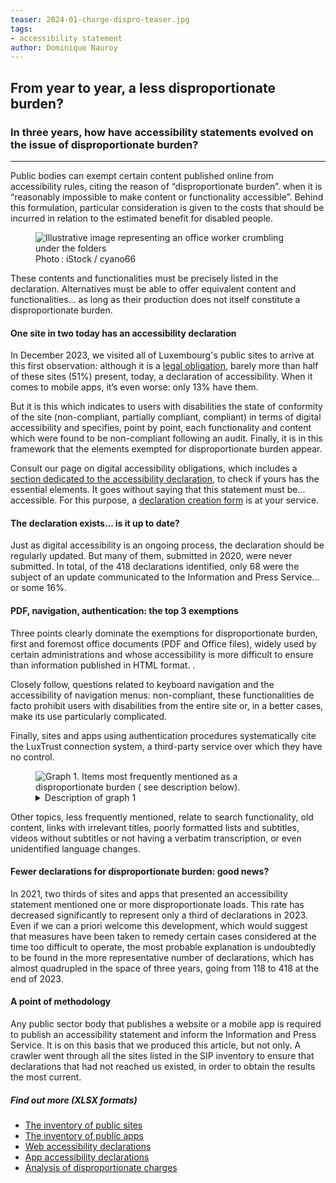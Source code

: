 ```yaml
---
teaser: 2024-01-charge-dispro-teaser.jpg
tags:
- accessibility statement
author: Dominique Nauroy
---
```


<script src="../../../../content/en/news/2024-01-26-charge-dispro.js"></script>
<h2>From year to year, a less disproportionate burden?</h2>
<h3>In three years, how have accessibility statements evolved on the issue of disproportionate burden?</h3>
<hr>
<div class="intro">
    <p>Public bodies can exempt certain content published online from accessibility rules, citing the reason of “disproportionate burden”. when it is “reasonably impossible to make content or functionality accessible”. Behind this formulation, particular consideration is given to the costs that should be incurred in relation to the estimated benefit for disabled people.</p>
</div>
<figure role="group" aria-label="Photo: iStock / cyano66" class="pic">
    <img src="../../../../content/en/news/img/2024-01-charge-dispro.jpg" alt="Illustrative image representing an office worker crumbling under the folders">
    <figcaption>Photo&#8239;: iStock / cyano66</figcaption>
</figure>
<p>These contents and functionalities must be precisely listed in the declaration. Alternatives must be able to offer equivalent content and functionalities... as long as their production does not itself constitute a disproportionate burden.</p>
<h4>One site in two today has an accessibility declaration</h4>
<p>In December 2023, we visited all of Luxembourg's public sites to arrive at this first observation: although it is a <a href="https://legilux.public.lu/eli /etat/leg/loi/2019/05/28/a373/jo#art_5">legal obligation</a>, barely more than half of these sites (51%) present, today, a declaration of accessibility. When it comes to mobile apps, it’s even worse: only 13% have them.</p>
<p>But it is this which indicates to users with disabilities the state of conformity of the site (non-compliant, partially compliant, compliant) in terms of digital accessibility and specifies, point by point, each functionality and content which were found to be non-compliant following an audit. Finally, it is in this framework that the elements exempted for disproportionate burden appear.</p>
<p>Consult our page on digital accessibility obligations, which includes a <a href="https://accessibilite.public.lu/fr/obligations.html#d%C3%A9claration-daccessibilit%C3%A9" >section dedicated to the accessibility declaration</a>, to check if yours has the essential elements. It goes without saying that this statement must be... accessible. For this purpose, a <a href="https://accessibilite.public.lu/fr/tools/decla.html">declaration creation form</a> is at your service.</p>
<h4>The declaration exists... is it up to date?</h4>
<p>Just as digital accessibility is an ongoing process, the declaration should be regularly updated. But many of them, submitted in 2020, were never submitted. In total, of the 418 declarations identified, only 68 were the subject of an update communicated to the Information and Press Service... or some 16%.</p>
<h4>PDF, navigation, authentication: the top 3 exemptions</h4>
<p>Three points clearly dominate the exemptions for disproportionate burden, first and foremost office documents (PDF and Office files), widely used by certain administrations and whose accessibility is more difficult to ensure than information published in HTML format. .</p>
<p>Closely follow, questions related to keyboard navigation and the accessibility of navigation menus: non-compliant, these functionalities de facto prohibit users with disabilities from the entire site or, in a better cases, make its use particularly complicated.</p>
<p>Finally, sites and apps using authentication procedures systematically cite the LuxTrust connection system, a third-party service over which they have no control.</p>
<figure class="chart">
    <div id="dispro">
        <img src="../../../../content/en/news/img/2024-01-dispro-burden.svg" alt="Graph 1. Items most frequently mentioned as a disproportionate burden ( see description below).">
    </div>
    <details>
        <summary>Description of graph 1</summary>
        <p>This bar chart shows, in descending order, the elements most frequently mentioned as a disproportionate burden in accessibility statements, starting with office documents, keyboard navigation and authentication procedures, present in respectively 31, 29 and 13% of declarations.</p>
    </details>
</figure>
<p>Other topics, less frequently mentioned, relate to search functionality, old content, links with irrelevant titles, poorly formatted lists and subtitles, videos without subtitles or not having a verbatim transcription, or even unidentified language changes.</p>
<h4>Fewer declarations for disproportionate burden: good news?</h4>
<p>In 2021, two thirds of sites and apps that presented an accessibility statement mentioned one or more disproportionate loads. This rate has decreased significantly to represent only a third of declarations in 2023. Even if we can a priori welcome this development, which would suggest that measures have been taken to remedy certain cases considered at the time too difficult to operate, the most probable explanation is undoubtedly to be found in the more representative number of declarations, which has almost quadrupled in the space of three years, going from 118 to 418 at the end of 2023.</p>
<h4>A point of methodology</h4>
<p>Any public sector body that publishes a website or a mobile app is required to publish an accessibility statement and inform the Information and Press Service. It is on this basis that we produced this article, but not only. A <span lang="en">crawler</span> went through all the sites listed in the SIP inventory to ensure that declarations that had not reached us existed, in order to obtain the results the most current.</p>
<aside class="more">
    <h5>Find out more (XLSX formats)</h5>
    <ul>
        <li><a href="https://data.public.lu/fr/datasets/r/2c6ba70f-a41f-4c50-a224-033a94d00fa9">The inventory of public sites</a></li>
        <li><a href="https://data.public.lu/fr/datasets/r/756ecd5c-75d2-49a6-9cf4-aa4c70a28f8c">The inventory of public apps</a></li>
        <li><a href="https://data.public.lu/fr/datasets/r/13a50790-cb0c-431d-9f17-198decfdb584">Web accessibility declarations</a></li>
        <li><a href="https://data.public.lu/fr/datasets/r/6ed3e82a-0b52-4009-ba75-57c5af9b2d76">App accessibility declarations</a></li>
        <li><a href="https://data.public.lu/fr/datasets/analyse-de-la-charge-disproportionnee-dans-les-declarations-daccessibilite/">Analysis of disproportionate charges</a> </li>
    </ul>
</aside>